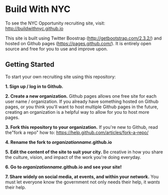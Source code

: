 # Build With NYC

To see the NYC Opportunity recruiting site, visit: http://buildwithnyc.github.io

This site is built using Twitter Boostrap (http://getbootstrap.com/2.3.2/) and hosted on Github pages (https://pages.github.com/). It is entirely open source and free for you to use and improve upon. 

## Getting Started
To start your own recruiting site using this repository: 

**1. Sign up / log in to Github.**

**2. Create a new organization.** Github pages allows one free site for each user name / organization. If you already have something hosted on Github pages, or you think you'll want to host multiple Github pages in the future, creating an organization is a helpful way to allow for you to host more pages. 

**3. Fork this repository to your organization.**
If you're new to Github, read the"fork a repo" how to: https://help.github.com/articles/fork-a-repo/

**4. Rename the fork to *organizationname*.github.io**

**5. Edit the content of the site to suit your city.** Be creative in how you share the culture, vision, and impact of the work you're doing everyday. 

**6. Go to *organizationname*.github.io and see your site!**

**7. Share widely on social media, at events, and within your network.** You must let everyone know the government not only needs their help, it *wants* their help. 
